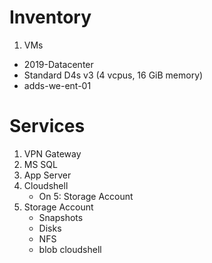 # Inventory

1. VMs
* 2019-Datacenter
* Standard D4s v3 (4 vcpus, 16 GiB memory)
* adds-we-ent-01


# Services

1. VPN Gateway
2. MS SQL 
3. App Server
4. Cloudshell
    * On 5: Storage Account
5. Storage Account
    * Snapshots
    * Disks
    * NFS
    * blob cloudshell